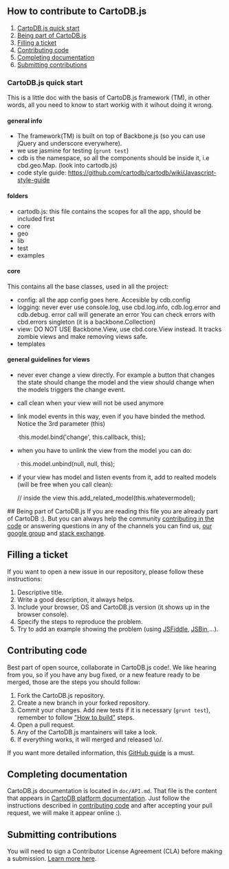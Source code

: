 ## How to contribute to CartoDB.js

1. [CartoDB.js quick start](#cartodbjs-framework-quick-start)
2. [Being part of CartoDB.js](#being-part-of-cartodbjs)
3. [Filling a ticket](#filling-a-ticket)
4. [Contributing code](#contributing-code)
5. [Completing documentation](#completing-documentation)
6. [Submitting contributions](#submitting-contributions)


### CartoDB.js quick start

This is a little doc with the basis of CartoDB.js framework (TM), in other words, all you need to know to start workig with it wihout doing it wrong.

#### general info
 - The framework(TM) is built on top of Backbone.js (so you can use jQuery and underscore everywhere).
 - we use jasmine for testing (```grunt test```)
 - cdb is the namespace, so all the components should be inside it, i.e cbd.geo.Map. (look into cartodb.js)
 - code style guide: https://github.com/cartodb/cartodb/wiki/Javascript-style-guide

#### folders
 - cartodb.js: this file contains the scopes for all the app, should be included first
 - core
 - geo
 - lib
 - test
 - examples

#### core

This contains all the base classes, used in all the project:

 - config: all the app config goes here. Accesible by cdb.config
 - logging: never ever use console.log, use cbd.log.info, cdb.log.error and cdb.debug. error call will generate an error  You can check errors with cbd.errors singleton (it is a backbone.Collection)
 - view: DO NOT USE Backbone.View, use cbd.core.View instead. It tracks zombie views and make removing views safe.
 - templates


#### general guidelines for views

- never ever change a view directly. For example a button that changes the state should change the model and the view should change when the models triggers the change event.

- call clean when your view will not be used anymore

- link model events in this way, even if you have binded the method. Notice the 3rd parameter (this)

  ·this.model.bind('change', this.callback, this);

- when you have to unlink the view from the model you can do:

  · this.model.unbind(null, null, this);

- if your view has model and listen events from it, add to realted models (will be free when you call clean):

  // inside the view
  this.add_related_model(this.whatevermodel);


## Being part of CartoDB.js
If you are reading this file you are already part of CartoDB :). But you can always help the community [contributing in the code](#Contributing-code) or answering questions in any of the channels you can find us, [our google group](https://groups.google.com/forum/#!forum/cartodb) and [stack exchange](http://gis.stackexchange.com/questions/tagged/cartodb).


## Filling a ticket
If you want to open a new issue in our repository, please follow these instructions:

1. Descriptive title.
2. Write a good description, it always helps.
3. Include your browser, OS and CartoDB.js version (it shows up in the browser console).
4. Specify the steps to reproduce the problem.
5. Try to add an example showing the problem (using [JSFiddle](http://jsfiddle.net), [JSBin](http://jsbin.com),...).


## Contributing code
Best part of open source, collaborate in CartoDB.js code!. We like hearing from you, so if you have any bug fixed, or a new feature ready to be merged, those are the steps you should follow:

1. Fork the CartoDB.js repository.
2. Create a new branch in your forked repository.
3. Commit your changes. Add new tests if it is necessary (```grunt test```), remember to follow ["How to build"](https://github.com/CartoDB/cartodb.js/blob/master/README.md#how-to-build) steps.
4. Open a pull request.
5. Any of the CartoDB.js mantainers will take a look.
6. If everything works, it will merged and released \o/.

If you want more detailed information, this [GitHub guide](https://guides.github.com/activities/contributing-to-open-source/) is a must.


## Completing documentation

CartoDB.js documentation is located in ```doc/API.md```. That file is the content that appears in [CartoDB platform documentation](http://docs.cartodb.com/cartodb-platform/cartodb-js.html). 
Just follow the instructions described in [contributing code](#contributing-code) and after accepting your pull request, we will make it appear online :).

## Submitting contributions

You will need to sign a Contributor License Agreement (CLA) before making a submission. [Learn more here](https://carto.com/contributions).
